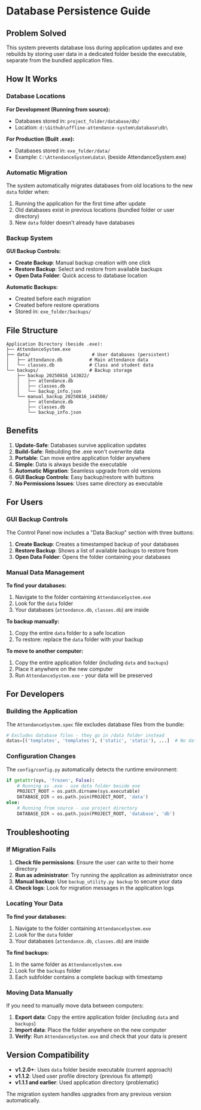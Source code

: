 # Database Persistence Guide

## Problem Solved

This system prevents database loss during application updates and exe rebuilds by storing user data in a dedicated folder beside the executable, separate from the bundled application files.

## How It Works

### Database Locations

**For Development (Running from source):**
- Databases stored in: `project_folder/database/db/`
- Location: `d:\Github\offline-attendance-system\database\db\`

**For Production (Built .exe):**
- Databases stored in: `exe_folder/data/`
- Example: `C:\AttendanceSystem\data\` (beside AttendanceSystem.exe)

### Automatic Migration

The system automatically migrates databases from old locations to the new `data` folder when:

1. Running the application for the first time after update
2. Old databases exist in previous locations (bundled folder or user directory)
3. New `data` folder doesn't already have databases

### Backup System

**GUI Backup Controls:**
- **Create Backup**: Manual backup creation with one click
- **Restore Backup**: Select and restore from available backups
- **Open Data Folder**: Quick access to database location

**Automatic Backups:**
- Created before each migration
- Created before restore operations
- Stored in: `exe_folder/backups/`

## File Structure

```
Application Directory (beside .exe):
├── AttendanceSystem.exe
├── data/                       # User databases (persistent)
│   ├── attendance.db          # Main attendance data
│   └── classes.db             # Class and student data
└── backups/                   # Backup storage
    ├── backup_20250816_143022/
    │   ├── attendance.db
    │   ├── classes.db
    │   └── backup_info.json
    └── manual_backup_20250816_144500/
        ├── attendance.db
        ├── classes.db
        └── backup_info.json
```

## Benefits

1. **Update-Safe**: Databases survive application updates
2. **Build-Safe**: Rebuilding the .exe won't overwrite data
3. **Portable**: Can move entire application folder anywhere
4. **Simple**: Data is always beside the executable
5. **Automatic Migration**: Seamless upgrade from old versions
6. **GUI Backup Controls**: Easy backup/restore with buttons
7. **No Permissions Issues**: Uses same directory as executable

## For Users

### GUI Backup Controls

The Control Panel now includes a "Data Backup" section with three buttons:

1. **Create Backup**: Creates a timestamped backup of your databases
2. **Restore Backup**: Shows a list of available backups to restore from
3. **Open Data Folder**: Opens the folder containing your databases

### Manual Data Management

**To find your databases:**
1. Navigate to the folder containing `AttendanceSystem.exe`
2. Look for the `data` folder
3. Your databases (`attendance.db`, `classes.db`) are inside

**To backup manually:**
1. Copy the entire `data` folder to a safe location
2. To restore: replace the `data` folder with your backup

**To move to another computer:**
1. Copy the entire application folder (including `data` and `backups`)
2. Place it anywhere on the new computer
3. Run `AttendanceSystem.exe` - your data will be preserved

## For Developers

### Building the Application

The `AttendanceSystem.spec` file excludes database files from the bundle:

```python
# Excludes database files - they go in /data folder instead
datas=[('templates', 'templates'), ('static', 'static'), ...]  # No database/db
```

### Configuration Changes

The `config/config.py` automatically detects the runtime environment:

```python
if getattr(sys, 'frozen', False):
    # Running as .exe - use data folder beside exe
    PROJECT_ROOT = os.path.dirname(sys.executable)
    DATABASE_DIR = os.path.join(PROJECT_ROOT, 'data')
else:
    # Running from source - use project directory
    DATABASE_DIR = os.path.join(PROJECT_ROOT, 'database', 'db')
```

## Troubleshooting

### If Migration Fails

1. **Check file permissions**: Ensure the user can write to their home directory
2. **Run as administrator**: Try running the application as administrator once
3. **Manual backup**: Use `backup_utility.py backup` to secure your data
4. **Check logs**: Look for migration messages in the application logs

### Locating Your Data

**To find your databases:**
1. Navigate to the folder containing `AttendanceSystem.exe`
2. Look for the `data` folder
3. Your databases (`attendance.db`, `classes.db`) are inside

**To find backups:**
1. In the same folder as `AttendanceSystem.exe`
2. Look for the `backups` folder
3. Each subfolder contains a complete backup with timestamp

### Moving Data Manually

If you need to manually move data between computers:

1. **Export data**: Copy the entire application folder (including `data` and `backups`)
2. **Import data**: Place the folder anywhere on the new computer  
3. **Verify**: Run `AttendanceSystem.exe` and check that your data is present

## Version Compatibility

- **v1.2.0+**: Uses `data` folder beside executable (current approach)
- **v1.1.2**: Used user profile directory (previous fix attempt)
- **v1.1.1 and earlier**: Used application directory (problematic)

The migration system handles upgrades from any previous version automatically.
